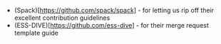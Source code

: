 - (Spack)[https://github.com/spack/spack] - for letting us rip off their excellent contribution guidelines
- (ESS-DIVE)[https://github.com/ess-dive] - for their merge request template guide
